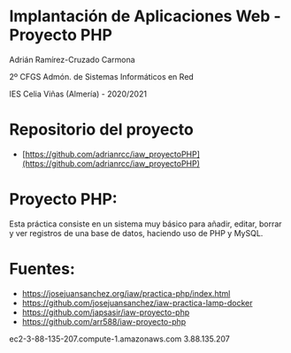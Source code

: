 # Implantación de Aplicaciones Web - Proyecto PHP

Adrián Ramírez-Cruzado Carmona

2º CFGS Admón. de Sistemas Informáticos en Red

IES Celia Viñas (Almería) - 2020/2021

# Repositorio del proyecto

- [https://github.com/adrianrcc/iaw_proyectoPHP](https://github.com/adrianrcc/iaw_proyectoPHP)

# Proyecto PHP:

Esta práctica consiste en un sistema muy básico para añadir, editar, borrar y ver registros de una base de datos, haciendo uso de PHP y MySQL.

# Fuentes:

- https://josejuansanchez.org/iaw/practica-php/index.html
- https://github.com/josejuansanchez/iaw-practica-lamp-docker
- https://github.com/japsasir/iaw-proyecto-php
- https://github.com/arr588/iaw-proyecto-php

ec2-3-88-135-207.compute-1.amazonaws.com
3.88.135.207